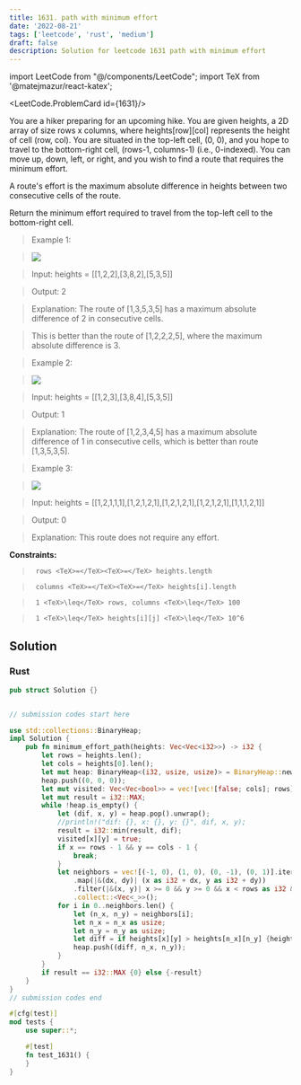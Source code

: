 ```yaml
---
title: 1631. path with minimum effort
date: '2022-08-21'
tags: ['leetcode', 'rust', 'medium']
draft: false
description: Solution for leetcode 1631 path with minimum effort
---
```

import LeetCode from "@/components/LeetCode";
import TeX from '@matejmazur/react-katex';

<LeetCode.ProblemCard id={1631}/>
 

  You are a hiker preparing for an upcoming hike. You are given heights, a 2D array of size rows x columns, where heights[row][col] represents the height of cell (row, col). You are situated in the top-left cell, (0, 0), and you hope to travel to the bottom-right cell, (rows-1, columns-1) (i.e., 0-indexed). You can move up, down, left, or right, and you wish to find a route that requires the minimum effort.

  

  A route's effort is the maximum absolute difference in heights between two consecutive cells of the route.

  

  Return the minimum effort required to travel from the top-left cell to the bottom-right cell.

  

   

 >   Example 1:

  

 >   ![](https://assets.leetcode.com/uploads/2020/10/04/ex1.png)

  

  

 >   Input: heights <TeX>=</TeX> [[1,2,2],[3,8,2],[5,3,5]]

 >   Output: 2

 >   Explanation: The route of [1,3,5,3,5] has a maximum absolute difference of 2 in consecutive cells.

 >   This is better than the route of [1,2,2,2,5], where the maximum absolute difference is 3.

  

  

 >   Example 2:

  

 >   ![](https://assets.leetcode.com/uploads/2020/10/04/ex2.png)

  

  

 >   Input: heights <TeX>=</TeX> [[1,2,3],[3,8,4],[5,3,5]]

 >   Output: 1

 >   Explanation: The route of [1,2,3,4,5] has a maximum absolute difference of 1 in consecutive cells, which is better than route [1,3,5,3,5].

  

  

 >   Example 3:

 >   ![](https://assets.leetcode.com/uploads/2020/10/04/ex3.png)

  

 >   Input: heights <TeX>=</TeX> [[1,2,1,1,1],[1,2,1,2,1],[1,2,1,2,1],[1,2,1,2,1],[1,1,1,2,1]]

 >   Output: 0

 >   Explanation: This route does not require any effort.

  

  

   

  **Constraints:**

  

  

 >   	rows <TeX>=</TeX><TeX>=</TeX> heights.length

 >   	columns <TeX>=</TeX><TeX>=</TeX> heights[i].length

 >   	1 <TeX>\leq</TeX> rows, columns <TeX>\leq</TeX> 100

 >   	1 <TeX>\leq</TeX> heights[i][j] <TeX>\leq</TeX> 10^6


## Solution
### Rust
```rust
pub struct Solution {}


// submission codes start here

use std::collections::BinaryHeap;
impl Solution {
    pub fn minimum_effort_path(heights: Vec<Vec<i32>>) -> i32 {
        let rows = heights.len();
        let cols = heights[0].len();
        let mut heap: BinaryHeap<(i32, usize, usize)> = BinaryHeap::new();
        heap.push((0, 0, 0));
        let mut visited: Vec<Vec<bool>> = vec![vec![false; cols]; rows];
        let mut result = i32::MAX;
        while !heap.is_empty() {
            let (dif, x, y) = heap.pop().unwrap();
            //println!("dif: {}, x: {}, y: {}", dif, x, y);
            result = i32::min(result, dif);
            visited[x][y] = true;
            if x == rows - 1 && y == cols - 1 {
                break;
            }
            let neighbors = vec![(-1, 0), (1, 0), (0, -1), (0, 1)].iter()
                .map(|&(dx, dy)| (x as i32 + dx, y as i32 + dy))
                .filter(|&(x, y)| x >= 0 && y >= 0 && x < rows as i32 && y < cols as i32 && !visited[x as usize][y as usize])
                .collect::<Vec<_>>();
            for i in 0..neighbors.len() {
                let (n_x, n_y) = neighbors[i];
                let n_x = n_x as usize;
                let n_y = n_y as usize;
                let diff = if heights[x][y] > heights[n_x][n_y] {heights[n_x][n_y] - heights[x][y]} else {heights[x][y] - heights[n_x][n_y]};
                heap.push((diff, n_x, n_y));
            }
        }
        if result == i32::MAX {0} else {-result}
    }
}
// submission codes end

#[cfg(test)]
mod tests {
    use super::*;

    #[test]
    fn test_1631() {
    }
}

```
